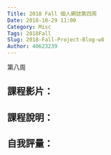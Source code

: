 ```yaml
---
Title: 2018 Fall 個人網誌第四周
Date: 2018-10-29 11:00
Category: Misc
Tags: 2018Fall
Slug: 2018-Fall-Project-Blog-w8
Author: 40623239
---
```


第八周

<!-- PELICAN_END_SUMMARY -->

課程影片：
----

課程說明：
----

自我評量：
----
